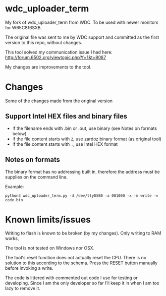 # wdc_uploader_term
My fork of wdc_uploader_term from WDC. To be used with newer monitors for W65C816SXB.

The original file was sent to me by WDC support and committed as the first version to this repo, without changes.

This tool solved my communication issue I had here: http://forum.6502.org/viewtopic.php?f=1&t=8087

My changes are improvements to the tool.

# Changes
Some of the changes made from the original version

## Support Intel HEX files and binary files
  * If the filename ends with .bin or .out, use binary (see Notes on formats below)
  * If the file content starts with `Z`, use zardoz binary format (as original tool)
  * If the file content starts with `:`, use Intel HEX format

## Notes on formats
The binary format has no addressing built in, therefore the address must be supplies on the command line.

Example:
```
python3 wdc_uploader_term.py -d /dev/ttyUSB0 -a 001000 -x -m write -v code.bin
```

# Known limits/issues
Writing to flash is known to be broken (by my changes). Only writing to RAM works,

The tool is not tested on Windows nor OSX.

The tool's reset function does not actually reset the CPU. There is no solution to this according to the schema. Press the RESET button manually before invoking a write.

The code is littered with commented out code I use for testing or developing. Since I am the only developer so far I'll keep it in when I am too lazy to remove it.
